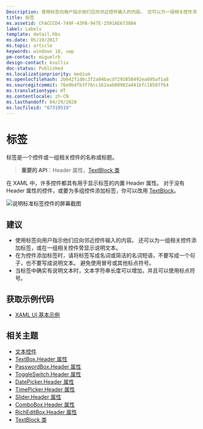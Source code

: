 ```yaml
---
Description: 使用标签向用户指示他们应向邻近控件输入的内容。 还可以为一组相关控件添加标签，或在一组相关控件旁显示说明文本。
title: 标签
ms.assetid: CFACCCD4-749F-43FB-947E-2591AE673804
label: Labels
template: detail.hbs
ms.date: 05/19/2017
ms.topic: article
keywords: windows 10, uwp
pm-contact: miguelrb
design-contact: ksulliv
doc-status: Published
ms.localizationpriority: medium
ms.openlocfilehash: 2b642f1d6c3f2a04bacdf293858492ea095af1a8
ms.sourcegitcommit: 76e8b4fb3f76cc162aab80982a441bfc18507fb4
ms.translationtype: HT
ms.contentlocale: zh-CN
ms.lasthandoff: 04/29/2020
ms.locfileid: "67319519"
---
```

# <a name="labels"></a>标签

 

标签是一个控件或一组相关控件的名称或标题。

> **重要的 API**：Header 属性，[TextBlock 类](https://docs.microsoft.com/uwp/api/Windows.UI.Xaml.Controls.TextBlock)

在 XAML 中，许多控件都具有用于显示标签的内置 Header 属性。 对于没有 Header 属性的控件，或要为多组控件添加标签，你可以改用 [TextBlock](https://docs.microsoft.com/uwp/api/Windows.UI.Xaml.Controls.TextBlock)。

![说明标准标签控件的屏幕截图](images/label-standard.png)

## <a name="recommendations"></a>建议


-   使用标签向用户指示他们应向邻近控件输入的内容。 还可以为一组相关控件添加标签，或在一组相关控件旁显示说明文本。
-   在为控件添加标签时，请将标签写成名词或简洁的名词短语，不要写成一个句子，也不要写成说明文本。 避免使用冒号或其他标点符号。
-   当标签中确实有说明文本时，文本字符串长度可以增加，并且可以使用标点符号。


## <a name="get-the-sample-code"></a>获取示例代码
* [XAML UI 基本示例](https://github.com/Microsoft/Windows-universal-samples/tree/master/Samples/XamlUIBasics)

## <a name="related-topics"></a>相关主题
* [文本控件](text-controls.md)
* [TextBox.Header 属性](https://docs.microsoft.com/uwp/api/windows.ui.xaml.controls.textbox.header)
* [PasswordBox.Header 属性](https://docs.microsoft.com/uwp/api/windows.ui.xaml.controls.passwordbox.header)
* [ToggleSwitch.Header 属性](https://docs.microsoft.com/uwp/api/windows.ui.xaml.controls.toggleswitch.header)
* [DatePicker.Header 属性](https://docs.microsoft.com/uwp/api/windows.ui.xaml.controls.datepicker.header)
* [TimePicker.Header 属性](https://docs.microsoft.com/uwp/api/windows.ui.xaml.controls.timepicker.header)
* [Slider.Header 属性](https://docs.microsoft.com/uwp/api/windows.ui.xaml.controls.slider.header)
* [ComboBox.Header 属性](https://docs.microsoft.com/uwp/api/windows.ui.xaml.controls.combobox.header)
* [RichEditBox.Header 属性](https://docs.microsoft.com/uwp/api/windows.ui.xaml.controls.richeditbox.header)
* [TextBlock 类](https://docs.microsoft.com/uwp/api/Windows.UI.Xaml.Controls.TextBlock)

 

 




